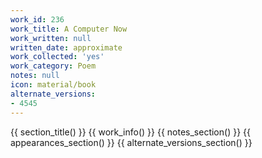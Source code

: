 ```yaml
---
work_id: 236
work_title: A Computer Now
work_written: null
written_date: approximate
work_collected: 'yes'
work_category: Poem
notes: null
icon: material/book
alternate_versions:
- 4545
---
```


{{ section_title() }}
{{ work_info() }}
{{ notes_section() }}
{{ appearances_section() }}
{{ alternate_versions_section() }}